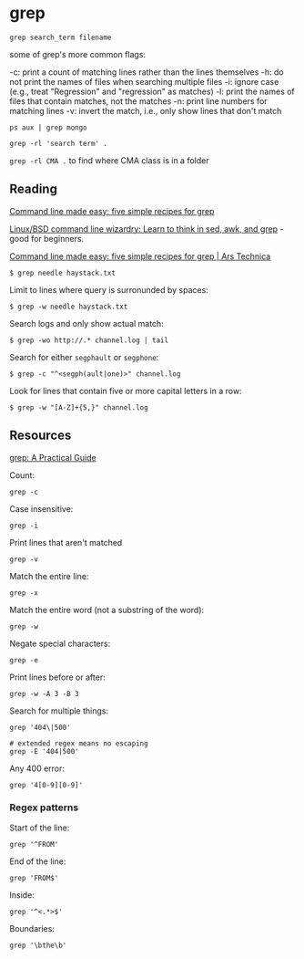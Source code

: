 
# grep

`grep search_term filename`

some of grep's more common flags:

-c: print a count of matching lines rather than the lines themselves
-h: do not print the names of files when searching multiple files
-i: ignore case (e.g., treat "Regression" and "regression" as matches)
-l: print the names of files that contain matches, not the matches
-n: print line numbers for matching lines
-v: invert the match, i.e., only show lines that don't match

`ps aux | grep mongo`

`grep -rl 'search term' .`

`grep -rl CMA .` to find where CMA class is in a folder		


## Reading

[Command line made easy: five simple recipes for grep](https://arstechnica.com/information-technology/2009/05/command-line-made-easy-five-simple-recipes-for-grep/?itm_source=parsely-api)

[Linux/BSD command line wizardry: Learn to think in sed, awk, and grep](https://arstechnica.com/gadgets/2021/08/linux-bsd-command-line-101-using-awk-sed-and-grep-in-the-terminal/) - good for beginners.

[Command line made easy: five simple recipes for grep | Ars Technica](https://arstechnica.com/information-technology/2009/05/command-line-made-easy-five-simple-recipes-for-grep/?itm_source=parsely-api)

```
$ grep needle haystack.txt
```

Limit to lines where query is surronunded by spaces:

```
$ grep -w needle haystack.txt
```

Search logs and only show actual match:

```
$ grep -wo http://.* channel.log | tail
```

Search for either `segphault` or `segphone`:

```
$ grep -c "^<segph(ault|one)>" channel.log
```

Look for lines that contain five or more capital letters in a row:

```
$ grep -w "[A-Z]+{5,}" channel.log
```

## Resources

[grep: A Practical Guide](https://www.youtube.com/watch?v=crFZOrqlqao)

Count:

```
grep -c
```

Case insensitive:

```
grep -i
```

Print lines that aren't matched

```
grep -v
```

Match the entire line:

```
grep -x
```

Match the entire word (not a substring of the word):

```
grep -w
```

Negate special characters:

```
grep -e
```

Print lines before or after:

```
grep -w -A 3 -B 3
```

Search for multiple things:

```
grep '404\|500'

# extended regex means no escaping
grep -E '404|500'
```

Any 400 error:

```
grep '4[0-9][0-9]'
```

### Regex patterns

Start of the line:

```
grep '^FROM'
```

End of the line:

```
grep 'FROM$'
```

Inside:

```
grep '^<.*>$'
```

Boundaries:

```
grep '\bthe\b'
```
